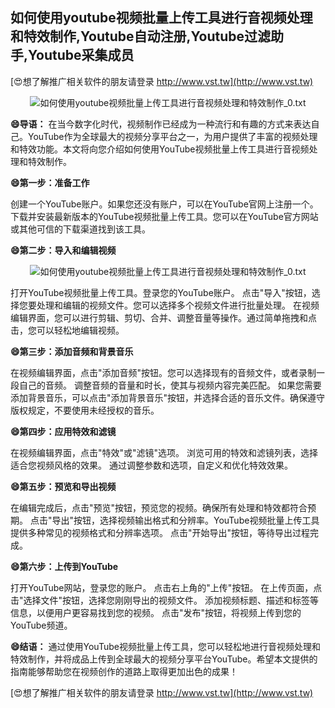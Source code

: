 ## **如何使用youtube视频批量上传工具进行音视频处理和特效制作,Youtube自动注册,Youtube过滤助手,Youtube采集成员**

[😍想了解推广相关软件的朋友请登录 http://www.vst.tw](http://www.vst.tw)

 <center><img src="https://vst.tw/MP4/tuiguang/png/3.png" alt="如何使用youtube视频批量上传工具进行音视频处理和特效制作_0.txt"></center>

**😄导语：**
在当今数字化时代，视频制作已经成为一种流行和有趣的方式来表达自己。YouTube作为全球最大的视频分享平台之一，为用户提供了丰富的视频处理和特效功能。本文将向您介绍如何使用YouTube视频批量上传工具进行音视频处理和特效制作。

**😄第一步：准备工作**

创建一个YouTube账户。如果您还没有账户，可以在YouTube官网上注册一个。
下载并安装最新版本的YouTube视频批量上传工具。您可以在YouTube官方网站或其他可信的下载渠道找到该工具。

**😄第二步：导入和编辑视频**

 <center><img src="https://vst.tw/MP4/tuiguang/png/3.png" alt="如何使用youtube视频批量上传工具进行音视频处理和特效制作_0.txt"></center>

打开YouTube视频批量上传工具。登录您的YouTube账户。
点击"导入"按钮，选择您要处理和编辑的视频文件。您可以选择多个视频文件进行批量处理。
在视频编辑界面，您可以进行剪辑、剪切、合并、调整音量等操作。通过简单拖拽和点击，您可以轻松地编辑视频。

**😄第三步：添加音频和背景音乐**

在视频编辑界面，点击"添加音频"按钮。您可以选择现有的音频文件，或者录制一段自己的音频。
调整音频的音量和时长，使其与视频内容完美匹配。
如果您需要添加背景音乐，可以点击"添加背景音乐"按钮，并选择合适的音乐文件。确保遵守版权规定，不要使用未经授权的音乐。

**😄第四步：应用特效和滤镜**

在视频编辑界面，点击"特效"或"滤镜"选项。
浏览可用的特效和滤镜列表，选择适合您视频风格的效果。
通过调整参数和选项，自定义和优化特效效果。

**😄第五步：预览和导出视频**

在编辑完成后，点击"预览"按钮，预览您的视频。确保所有处理和特效都符合预期。
点击"导出"按钮，选择视频输出格式和分辨率。YouTube视频批量上传工具提供多种常见的视频格式和分辨率选项。
点击"开始导出"按钮，等待导出过程完成。

**😄第六步：上传到YouTube**

打开YouTube网站，登录您的账户。
点击右上角的"上传"按钮。
在上传页面，点击"选择文件"按钮，选择您刚刚导出的视频文件。
添加视频标题、描述和标签等信息，以便用户更容易找到您的视频。
点击"发布"按钮，将视频上传到您的YouTube频道。

**😄结语：**
通过使用YouTube视频批量上传工具，您可以轻松地进行音视频处理和特效制作，并将成品上传到全球最大的视频分享平台YouTube。希望本文提供的指南能够帮助您在视频创作的道路上取得更加出色的成果！

[😍想了解推广相关软件的朋友请登录 http://www.vst.tw](http://www.vst.tw)



